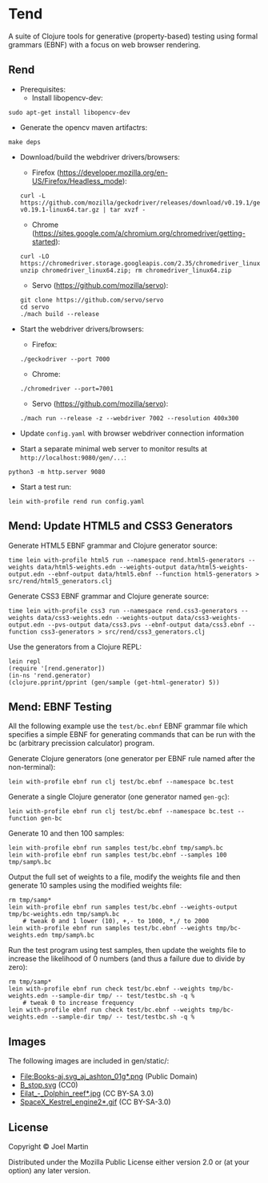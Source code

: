 # Tend

A suite of Clojure tools for generative (property-based) testing using
formal grammars (EBNF) with a focus on web browser rendering.

## Rend

* Prerequisites:
  * Install libopencv-dev:
```
sudo apt-get install libopencv-dev
```

  * Generate the opencv maven artifactrs:
```
make deps
```

* Download/build the webdriver drivers/browsers:
  * Firefox (https://developer.mozilla.org/en-US/Firefox/Headless_mode):
  ```
  curl -L https://github.com/mozilla/geckodriver/releases/download/v0.19.1/geckodriver-v0.19.1-linux64.tar.gz | tar xvzf -
  ```
  * Chrome (https://sites.google.com/a/chromium.org/chromedriver/getting-started):
  ```
  curl -LO https://chromedriver.storage.googleapis.com/2.35/chromedriver_linux64.zip
  unzip chromedriver_linux64.zip; rm chromedriver_linux64.zip
  ```
  * Servo (https://github.com/mozilla/servo):
  ```
  git clone https://github.com/servo/servo
  cd servo
  ./mach build --release
  ```

* Start the webdriver drivers/browsers:
  * Firefox:
  ```
  ./geckodriver --port 7000
  ```
  * Chrome:
  ```
  ./chromedriver --port=7001
  ```
  * Servo (https://github.com/mozilla/servo):
  ```
  ./mach run --release -z --webdriver 7002 --resolution 400x300
  ```

* Update `config.yaml` with browser webdriver connection information

* Start a separate minimal web server to monitor results
  at `http://localhost:9080/gen/...`:

```
python3 -m http.server 9080
```

* Start a test run:
```
lein with-profile rend run config.yaml
```

## Mend: Update HTML5 and CSS3 Generators

Generate HTML5 EBNF grammar and Clojure generator source:

```
time lein with-profile html5 run --namespace rend.html5-generators --weights data/html5-weights.edn --weights-output data/html5-weights-output.edn --ebnf-output data/html5.ebnf --function html5-generators > src/rend/html5_generators.clj
```

Generate CSS3 EBNF grammar and Clojure generate source:

```
time lein with-profile css3 run --namespace rend.css3-generators --weights data/css3-weights.edn --weights-output data/css3-weights-output.edn --pvs-output data/css3.pvs --ebnf-output data/css3.ebnf --function css3-generators > src/rend/css3_generators.clj
```

Use the generators from a Clojure REPL:

```
lein repl
(require '[rend.generator])
(in-ns 'rend.generator)
(clojure.pprint/pprint (gen/sample (get-html-generator) 5))
```

## Mend: EBNF Testing

All the following example use the `test/bc.ebnf` EBNF grammar file
which specifies a simple EBNF for generating commands that can be run
with the bc (arbitrary precission calculator) program.

Generate Clojure generators (one generator per EBNF rule named after
the non-terminal):

```
lein with-profile ebnf run clj test/bc.ebnf --namespace bc.test
```

Generate a single Clojure generator (one generator named `gen-gc`):

```
lein with-profile ebnf run clj test/bc.ebnf --namespace bc.test --function gen-bc
```

Generate 10 and then 100 samples:

```
lein with-profile ebnf run samples test/bc.ebnf tmp/samp%.bc
lein with-profile ebnf run samples test/bc.ebnf --samples 100 tmp/samp%.bc
```

Output the full set of weights to a file, modify the weights file and
then generate 10 samples using the modified weights file:

```
rm tmp/samp*
lein with-profile ebnf run samples test/bc.ebnf --weights-output tmp/bc-weights.edn tmp/samp%.bc
    # tweak 0 and 1 lower (10), +,- to 1000, *,/ to 2000
lein with-profile ebnf run samples test/bc.ebnf --weights tmp/bc-weights.edn tmp/samp%.bc
```

Run the test program using test samples, then update the weights file
to increase the likelihood of 0 numbers (and thus a failure due to
divide by zero):

```
rm tmp/samp*
lein with-profile ebnf run check test/bc.ebnf --weights tmp/bc-weights.edn --sample-dir tmp/ -- test/testbc.sh -q %
    # tweak 0 to increase frequency
lein with-profile ebnf run check test/bc.ebnf --weights tmp/bc-weights.edn --sample-dir tmp/ -- test/testbc.sh -q %
```


## Images

The following images are included in gen/static/:

* [File:Books-aj.svg\_aj\_ashton\_01g\*.png](https://commons.wikimedia.org/wiki/Openclipart#/media/File:Books-aj.svg_aj_ashton_01g.png) (Public Domain)
* [B\_stop.svg](https://commons.wikimedia.org/wiki/Openclipart#/media/File:B_stop.svg) (CC0)
* [Eilat_-_Dolphin\_reef\*.jpg](https://commons.wikimedia.org/wiki/Dolphin#/media/File:Eilat_-_Dolphin_reef.jpg) (CC BY-SA 3.0)
* [SpaceX\_Kestrel\_engine2\*.gif](https://commons.wikimedia.org/wiki/File:SpaceX_Kestrel_engine2.gif) (CC BY-SA-3.0)

## License

Copyright © Joel Martin

Distributed under the Mozilla Public License either version 2.0 or (at
your option) any later version.
